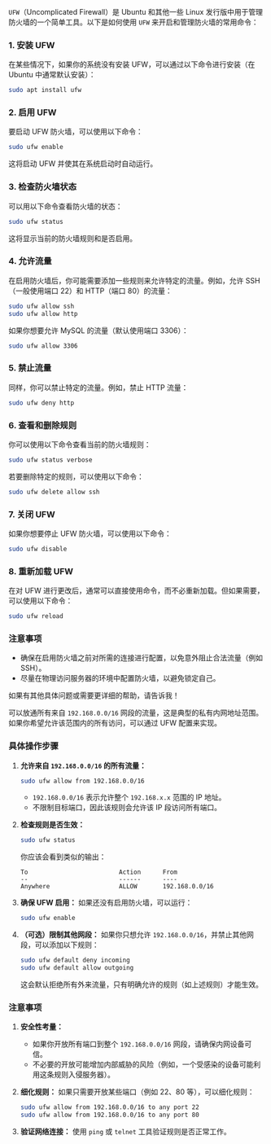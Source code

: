 `UFW`（Uncomplicated Firewall）是 Ubuntu 和其他一些 Linux 发行版中用于管理防火墙的一个简单工具。以下是如何使用 `UFW` 来开启和管理防火墙的常用命令：

### 1. 安装 UFW
在某些情况下，如果你的系统没有安装 UFW，可以通过以下命令进行安装（在 Ubuntu 中通常默认安装）：

```bash
sudo apt install ufw
```

### 2. 启用 UFW
要启动 UFW 防火墙，可以使用以下命令：

```bash
sudo ufw enable
```

这将启动 UFW 并使其在系统启动时自动运行。

### 3. 检查防火墙状态
可以用以下命令查看防火墙的状态：

```bash
sudo ufw status
```

这将显示当前的防火墙规则和是否启用。

### 4. 允许流量
在启用防火墙后，你可能需要添加一些规则来允许特定的流量。例如，允许 SSH（一般使用端口 22）和 HTTP（端口 80）的流量：

```bash
sudo ufw allow ssh
sudo ufw allow http
```

如果你想要允许 MySQL 的流量（默认使用端口 3306）：

```bash
sudo ufw allow 3306
```

### 5. 禁止流量
同样，你可以禁止特定的流量。例如，禁止 HTTP 流量：

```bash
sudo ufw deny http
```

### 6. 查看和删除规则
你可以使用以下命令查看当前的防火墙规则：

```bash
sudo ufw status verbose
```

若要删除特定的规则，可以使用以下命令：

```bash
sudo ufw delete allow ssh
```

### 7. 关闭 UFW
如果你想要停止 UFW 防火墙，可以使用以下命令：

```bash
sudo ufw disable
```

### 8. 重新加载 UFW
在对 UFW 进行更改后，通常可以直接使用命令，而不必重新加载。但如果需要，可以使用以下命令：

```bash
sudo ufw reload
```

### 注意事项
- 确保在启用防火墙之前对所需的连接进行配置，以免意外阻止合法流量（例如 SSH）。
- 尽量在物理访问服务器的环境中配置防火墙，以避免锁定自己。

如果有其他具体问题或需要更详细的帮助，请告诉我！



可以放通所有来自 `192.168.0.0/16` 网段的流量，这是典型的私有内网地址范围。如果你希望允许该范围内的所有访问，可以通过 UFW 配置来实现。

### 具体操作步骤

1. **允许来自 `192.168.0.0/16` 的所有流量：**
   ```bash
   sudo ufw allow from 192.168.0.0/16
   ```

   - `192.168.0.0/16` 表示允许整个 `192.168.x.x` 范围的 IP 地址。
   - 不限制目标端口，因此该规则会允许该 IP 段访问所有端口。

2. **检查规则是否生效：**
   ```bash
   sudo ufw status
   ```

   你应该会看到类似的输出：
   ```
   To                         Action      From
   --                         ------      ----
   Anywhere                   ALLOW       192.168.0.0/16
   ```

3. **确保 UFW 启用：**
   如果还没有启用防火墙，可以运行：
   ```bash
   sudo ufw enable
   ```

4. **（可选）限制其他网段：**
   如果你只想允许 `192.168.0.0/16`，并禁止其他网段，可以添加以下规则：
   ```bash
   sudo ufw default deny incoming
   sudo ufw default allow outgoing
   ```

   这会默认拒绝所有外来流量，只有明确允许的规则（如上述规则）才能生效。

### 注意事项
1. **安全性考量：**
   - 如果你开放所有端口到整个 `192.168.0.0/16` 网段，请确保内网设备可信。
   - 不必要的开放可能增加内部威胁的风险（例如，一个受感染的设备可能利用这条规则入侵服务器）。

2. **细化规则：**
   如果只需要开放某些端口（例如 22、80 等），可以细化规则：
   ```bash
   sudo ufw allow from 192.168.0.0/16 to any port 22
   sudo ufw allow from 192.168.0.0/16 to any port 80
   ```

3. **验证网络连接：**
   使用 `ping` 或 `telnet` 工具验证规则是否正常工作。

